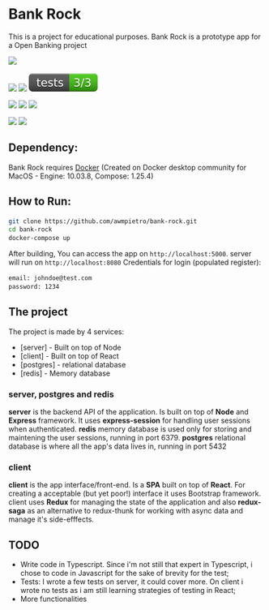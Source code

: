 # Bank Rock

This is a project for educational purposes. Bank Rock is a prototype app for a Open Banking project

[![](https://img.shields.io/badge/dependencies-docker-blue.svg)]()

[![](https://img.shields.io/badge/node-%3E%3D12-green.svg)]()
[![](https://img.shields.io/badge/express-4-important.svg)]()
[![](./server/test/badge.svg)]()

[![](https://img.shields.io/badge/react-16.14.0-lightgrey.svg)]()
[![](https://img.shields.io/badge/redux-4-9cf.svg)]()
[![](https://img.shields.io/badge/redux--saga-1-ff69b4.svg)]()

[![](https://img.shields.io/badge/postgres-11.9-informational.svg)]()
[![](https://img.shields.io/badge/redis-latest-yellowgreen.svg)]()

## Dependency:

Bank Rock requires [Docker](https://docs.docker.com/docker-for-mac/install/) (Created on Docker desktop community for MacOS - Engine: 10.03.8, Compose: 1.25.4)

## How to Run:

```sh
git clone https://github.com/awmpietro/bank-rock.git
cd bank-rock
docker-compose up
```

After building, You can access the app on `http://localhost:5000`. server will run on `http://localhost:8080`
Credentials for login (populated register):

```sh
email: johndoe@test.com
password: 1234
```

## The project

The project is made by 4 services:

- [server] - Built on top of Node
- [client] - Built on top of React
- [postgres] - relational database
- [redis] - Memory database

### server, postgres and redis

**server** is the backend API of the application. Is built on top of **Node** and **Express** framework.
It uses **express-session** for handling user sessions when authenticated.
**redis** memory database is used only for storing and maintening the user sessions, running in port 6379.
**postgres** relational database is where all the app's data lives in, running in port 5432

### client

**client** is the app interface/front-end. Is a **SPA** built on top of **React**. For creating a acceptable (but yet poor!) interface it uses Bootstrap framework.
client uses **Redux** for managing the state of the application and also **redux-saga** as an alternative to redux-thunk for working with async data and manage it's side-efffects.

## TODO

- Write code in Typescript. Since i'm not still that expert in Typescript, i chose to code in Javascript for the sake of brevity for the test;
- Tests: I wrote a few tests on server, it could cover more. On client i wrote no tests as i am still learning strategies of testing in React;
- More functionalities

